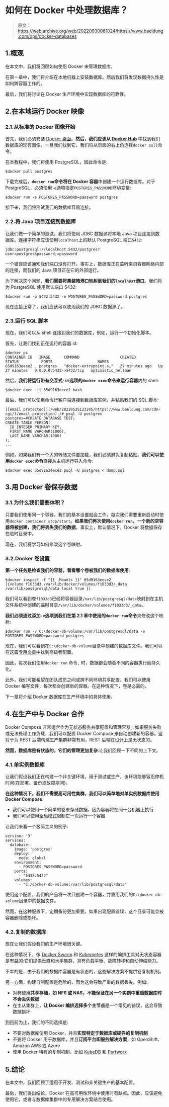 # 如何在 Docker 中处理数据库？

> 原文：<https://web.archive.org/web/20220930061024/https://www.baeldung.com/ops/docker-databases>

## 1.概观

在本文中，我们将回顾如何使用 Docker 来管理数据库。

在第一章中，我们将介绍在本地机器上安装数据库。然后我们将发现数据持久性是如何跨容器工作的。

最后，我们将讨论在 Docker 生产环境中实现数据库的可靠性。

## 2.在本地运行 Docker 映像

### 2.1.从标准的 Docker 图像开始

首先，我们必须安装 [Docker 桌面](https://web.archive.org/web/20220525123245/https://www.docker.com/get-started)。**然后，我们应该从 [Docker Hub](https://web.archive.org/web/20220525123245/https://hub.docker.com/)** 中找到我们数据库的现有图像。一旦我们找到它，我们将从页面的右上角选择`docker pull`命令。

在本教程中，我们将使用 PostgreSQL，因此命令是:

```
$docker pull postgres
```

下载完成后，**`docker run`命令将在 Docker 容器**中创建一个运行数据库。对于 PostgreSQL，必须使用`-e`选项指定`POSTGRES_PASSWORD`环境变量:

```
$docker run -e POSTGRES_PASSWORD=password postgres
```

接下来，我们将测试我们的数据库容器连接。

### 2.2.将 Java 项目连接到数据库

让我们做一个简单的测试。我们将使用 JDBC 数据源将本地 Java 项目连接到数据库。连接字符串应该使用`localhost`上的默认 PostgreSQL 端口`5432`:

```
jdbc:postgresql://localhost:5432/postgres?user=postgres&password;=password
```

一个错误应该通知我们端口没有打开。事实上，数据库正在监听来自容器网络内部的连接，而我们的 Java 项目正在它的外部运行。

为了解决这个问题，**我们需要将集装箱港口映射到我们的`localhost`港口**。我们将为 PostgreSQL 使用默认端口 5432:

```
$docker run -p 5432:5432 -e POSTGRES_PASSWORD=password postgres
```

现在连接正常了，我们应该可以使用我们的 JDBC 数据源了。

### 2.3.运行 SQL 脚本

现在，我们可以从 shell 连接到我们的数据库，例如，运行一个初始化脚本。

首先，让我们找到正在运行的容器 id:

```
$docker ps
CONTAINER ID   IMAGE      COMMAND                  CREATED          STATUS          PORTS                    NAMES
65d9163eece2   postgres   "docker-entrypoint.s…"   27 minutes ago   Up 27 minutes   0.0.0.0:5432->5432/tcp   optimistic_hellman
```

然后，**我们将运行带有交互式`-it`选项的`docker exec`命令来运行容器**内的 shell:

```
$docker exec -it 65d9163eece2 bash
```

最后，我们可以使用命令行客户端连接到数据库实例，并粘贴我们的 SQL 脚本:

```
[[email protected]](/web/20220525123245/https://www.baeldung.com/cdn-cgi/l/email-protection):/# psql -U postgres
postgres=#CREATE DATABASE TEST;
CREATE TABLE PERSON(
  ID INTEGER PRIMARY KEY,
  FIRST_NAME VARCHAR(1000),
  LAST_NAME VARCHAR(1000)
);
...
```

例如，如果我们有一个大的转储文件要加载，我们必须避免复制粘贴。**我们可以使用`docker exec`命令**直接从主机运行导入命令:

```
$docker exec 65d9163eece2 psql -U postgres < dump.sql
```

## 3.用 Docker 卷保存数据

### 3.1.为什么我们需要体积？

只要我们使用同一个容器，我们的基本设置就会工作，每次我们需要重新启动时使用`docker container stop/start`。**如果我们再次使用`docker run`，一个新的空容器将被创建，我们将丢失我们的数据**。事实上，默认情况下，Docker 将数据保存在临时目录中。

现在，我们将学习如何修改这个卷映射。

### 3.2.Docker 卷设置

**第一个任务是检查我们的容器，看看哪个卷被我们的数据库使用:**

```
$docker inspect -f "{{ .Mounts }}" 65d9163eece2
[{volume f1033d3 /var/lib/docker/volumes/f1033d3/_data /var/lib/postgresql/data local true }] 
```

我们可以看到卷`f1033d3`已经将容器目录`/var/lib/postgresql/data`映射到在主机文件系统中创建的临时目录`/var/lib/docker/volumes/f1033d3/_data`。

**我们必须通过添加`-v`选项到我们在第 2.1 章中使用的`docker run`命令**来修改这个映射:

```
$docker run -v C:\docker-db-volume:/var/lib/postgresql/data -e POSTGRES_PASSWORD=password postgres
```

现在，我们可以看到在`C:\docker-db-volume`目录中创建的数据库文件。我们可以在这篇[专用文章](/web/20220525123245/https://www.baeldung.com/ops/docker-volumes)中找到高级卷配置。

因此，每次我们使用`docker run` 命令`,` 时，数据都会随着不同的容器执行而持久化。

此外，我们可能希望在团队成员之间或跨不同环境共享配置。我们可以使用 Docker 编写文件，每次都会创建新的容器。在这种情况下，卷是必需的。

下一章将介绍 Docker 数据库在生产环境中的具体使用。

## 4.在生产中与 Docker 合作

Docker Compose 非常适合作为无状态服务共享配置和管理容器。如果服务失败或无法处理工作负载，我们可以配置 Docker Compose 来自动创建新的容器。这对于为 REST 后端构建生产集群非常有用，REST 后端在设计上是无状态的。

**然而，数据库是有状态的，它们的管理更加复杂**:让我们回顾一下不同的上下文。

### 4.1.单实例数据库

让我们假设我们正在构建一个非关键环境，用于测试或生产，该环境能够容忍停机时间(在部署、备份或故障期间)。

**在这种情况下，我们不需要高可用性集群，我们可以简单地对单实例数据库使用 Docker Compose:**

*   我们可以使用一个简单的卷来存储数据，因为容器将在同一台机器上执行
*   我们可以使用[全局模式](https://web.archive.org/web/20220525123245/https://docs.docker.com/compose/compose-file/compose-file-v3/#mode)限制它一次运行一个容器

让我们来看一个极简主义的例子:

```
version: '3'
services:       
  database:
    image: 'postgres'
    deploy:
      mode: global
    environment:
      - POSTGRES_PASSWORD=password
    ports:
      - "5432:5432"
    volumes:
      - "C:/docker-db-volume:/var/lib/postgresql/data"
```

使用这个配置，我们的产品将一次只创建一个容器，并重用我们的`C:\docker-db-volume`目录中的数据文件。

然而，在这种配置下，定期备份更加重要。如果出现配置错误，这个目录可能会被容器删除或损坏。

### 4.2.复制的数据库

现在让我们假设我们的生产环境很关键。

在这种情况下，像 [Docker Swarm](https://web.archive.org/web/20220525123245/https://docs.docker.com/engine/swarm/) 和 [Kubernetes](https://web.archive.org/web/20220525123245/https://kubernetes.io/fr/) 这样的编排工具对无状态容器是有益的:它们提供垂直和水平集群，具有负载平衡、故障转移和自动伸缩能力。

不幸的是，由于我们的数据库容器是有状态的，这些解决方案不提供卷复制机制。

另一方面，构建自制配置是危险的，因为这会导致严重的数据丢失。例如:

*   对卷使用**共享存储，如 NFS 或 NAS，不能保证在另一个实例中重启数据库时不会丢失数据**
*   在主从集群上，**让 Docker 编排选择多个主节点**是一个常见的错误，这会导致数据损坏

到目前为止，我们的不同选择是:

*   不要对数据库使用 Docker，并且**实现特定于数据库或硬件的复制机制**
*   不要将 Docker 用于数据库，并且**订阅平台即服务解决方案**，如 OpenShift、Amazon AWS 或 Azure
*   使用 Docker 特有的复制机制，比如 [KubeDB](https://web.archive.org/web/20220525123245/https://kubedb.com/) 和 [Portworx](https://web.archive.org/web/20220525123245/https://portworx.com/)

## 5.结论

在本文中，我们回顾了适用于开发、测试和非关键生产的基本配置。

最后，我们得出结论，Docker 在高可用性环境中使用时有缺点。因此，应该避免使用它，或者与数据库集群中的专用解决方案结合使用。